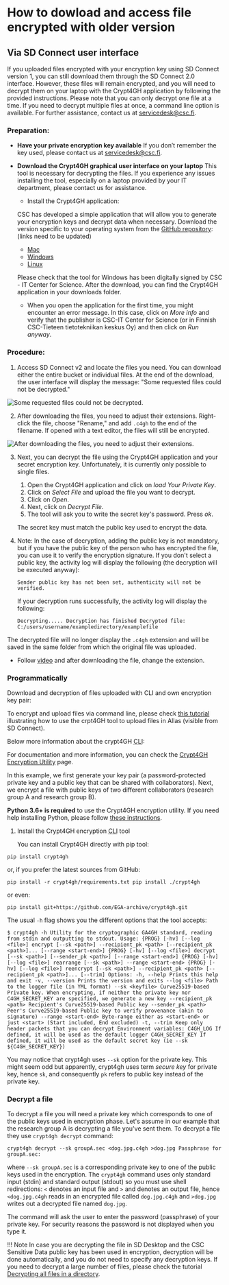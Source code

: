 # How to dowload and access file encrypted with older version

## Via SD Connect user interface

If you uploaded files encrypted with your encryption key using SD Connect version 1, you can still download them through the SD Connect 2.0 interface. However, these files will remain encrypted, and you will need to decrypt them on your laptop with the Crypt4GH application by following the provided instructions. Please note that you can only decrypt one file at a time. If you need to decrypt multiple files at once, a command line option is available. For further assistance, contact us at servicedesk@csc.fi.

### Preparation:

- **Have your private encryption key available** If you don’t remember the key used, please contact us at servicedesk@csc.fi.
- **Download the Crypt4GH graphical user interface on your laptop** This tool is necessary for decrypting the files. If you experience any issues installing the tool, especially on a laptop provided by your IT department, please contact us for assistance.
  * Install the Crypt4GH application:

  CSC has developed a simple application that will allow you to generate your encryption keys and decrypt data when necessary. Download the version specific to your operating system from the [GitHub repository](https://github.com/CSCfi/crypt4gh-gui): (links need to be updated)
  * [Mac](https://github.com/CSCfi/crypt4gh-gui/releases/download/v1.3.0/crypt4gh-gui-python3.10-macos-amd64.zip)
  * [Windows](https://github.com/CSCfi/crypt4gh-gui/releases/download/v1.3.0/crypt4gh-gui-python3.10-windows-amd64.zip)
  * [Linux](https://github.com/CSCfi/crypt4gh-gui/releases/download/v1.3.0/crypt4gh-gui-python3.10-linux-amd64.zip)

  Please check that the tool for Windows has been digitally signed by CSC - IT Center for Science. After the download, you can find the Crypt4GH application in your downloads folder.
  * When you open the application for the first time, you might encounter an error message. In this case, click on _More info_ and verify that the publisher is CSC-IT Center for Science (or in Finnish CSC-Tieteen tietotekniikan keskus Oy) and then click on _Run anyway_.

### Procedure:

1. Access SD Connect v2 and locate the files you need. You can download either the entire bucket or individual files. At the end of the download, the user interface will display the message: "Some requested files could not be decrypted."

![Some requested files could not be decrypted.](https://a3s.fi/docs-files/sensitive-data/SD_Connect/Old_download_1.png)

2. After downloading the files, you need to adjust their extensions. Right-click the file, choose "Rename," and add `.c4gh` to the end of the filename. If opened with a text editor, the files will still be encrypted.

![After downloading the files, you need to adjust their extensions.](https://a3s.fi/docs-files/sensitive-data/SD_Connect/Old_download_2.png)

3. Next, you can decrypt the file using the Crypt4GH application and your secret encryption key. Unfortunately, it is currently only possible to single files.
   1. Open the Crypt4GH application and click on _load Your Private Key_.
   2. Click on _Select File_ and upload the file you want to decrypt.
   3. Click on _Open_.
   4. Next, click on _Decrypt File_.
   5. The tool will ask you to write the secret key's password. Press _ok_.

   The secret key must match the public key used to encrypt the data. 

4. Note: In the case of decryption, adding the public key is not mandatory, but if you have the public key of the person who has encrypted the file, you can use it to verify the encryption signature. If you don't select a public key, the activity log will display the following (the decryption will be executed anyway):

   `Sender public key has not been set, authenticity will not be verified.`

   If your decryption runs successfully, the activity log will display the following:

   `Decrypting..... Decryption has finished Decrypted file: C:/users/username/exampledirectory/examplefile`

The decrypted file will no longer display the `.c4gh` extension and will be saved in the same folder from which the original file was uploaded.


* Follow [video](https://youtu.be/SQJ8QEKV7BE?feature=shared) and after downloading the file, change the extension.

### Programmatically

Download and decryption of files uploaded with CLI and own encryption key pair:

To encrypt and upload files via command line, please check [this tutorial](https://docs.csc.fi/data/sensitive-data/sequencing_center_tutorial/) illustrating how to use the crpt4GH tool to upload files in Allas (visible from SD Connect).

Below more information about the crypt4GH <abbr title="Command-Line Interface">CLI</abbr>:

For documentation and more information, you can check the [Crypt4GH Encryption Utility](https://github.com/EGA-archive/crypt4gh.git) page.

In this example, we first generate your key pair (a password-protected private key and a public key that can be shared with collaborators). Next, we encrypt a file with public keys of two different collaborators (research group A and research group B).

**Python 3.6+ is required** to use the Crypt4GH encryption utility. If you need help installing Python, please follow [these instructions](https://www.python.org/downloads/release/python-3810/).

1. Install the Crypt4GH encryption <abbr title="Command-Line Interface">CLI</abbr> tool

   You can install Crypt4GH directly with pip tool:

`pip install crypt4gh`

or, if you prefer the latest sources from GitHub:

`pip install -r crypt4gh/requirements.txt pip install ./crypt4gh`

or even:

`pip install git+https://github.com/EGA-archive/crypt4gh.git`

The usual `-h` flag shows you the different options that the tool accepts:

`$ crypt4gh -h Utility for the cryptographic GA4GH standard, reading from stdin and outputting to stdout. Usage: {PROG} [-hv] [--log <file>] encrypt [--sk <path>] --recipient_pk <path> [--recipient_pk <path>]... [--range <start-end>] {PROG} [-hv] [--log <file>] decrypt [--sk <path>] [--sender_pk <path>] [--range <start-end>] {PROG} [-hv] [--log <file>] rearrange [--sk <path>] --range <start-end> {PROG} [-hv] [--log <file>] reencrypt [--sk <path>] --recipient_pk <path> [--recipient_pk <path>]... [--trim] Options: -h, --help Prints this help and exit -v, --version Prints the version and exits --log <file> Path to the logger file (in YML format) --sk <keyfile> Curve25519-based Private key. When encrypting, if neither the private key nor C4GH_SECRET_KEY are specified, we generate a new key --recipient_pk <path> Recipient's Curve25519-based Public key --sender_pk <path> Peer's Curve25519-based Public key to verify provenance (akin to signature) --range <start-end> Byte-range either as <start-end> or just <start> (Start included, End excluded) -t, --trim Keep only header packets that you can decrypt Environment variables: C4GH_LOG If defined, it will be used as the default logger C4GH_SECRET_KEY If defined, it will be used as the default secret key (ie --sk ${C4GH_SECRET_KEY})`

You may notice that crypt4gh uses `--sk` option for the private key. This might seem odd but apparently, crypt4gh uses term _secure key_ for private key, hence `sk`, and consequently `pk` refers to public key instead of the private key.

### Decrypt a file

To decrypt a file you will need a private key which corresponds to one of the public keys used in encryption phase. Let's assume in our example that the research group A is decrypting a file you've sent them. To decrypt a file they use `crypt4gh decrypt` command:

`crypt4gh decrypt --sk groupA.sec <dog.jpg.c4gh >dog.jpg Passphrase for groupA.sec:`

where `--sk groupA.sec` is a corresponding private key to one of the public keys used in the encryption. The `crypt4gh` command uses only standard input (stdin) and standard output (stdout) so you must use shell redirections: `<` denotes an input file and `>` and denotes an output file, hence `<dog.jpg.c4gh` reads in an encrypted file called `dog.jpg.c4gh` and `>dog.jpg` writes out a decrypted file named `dog.jpg`.

The command will ask the user to enter the password (passphrase) of your private key. For security reasons the password is not displayed when you type it.

!!! Note
    In case you are decrypting the file in SD Desktop and the CSC Sensitive Data public key has been used in encryption, decryption will be done automatically, and you do not need to specify any decryption keys. If you need to decrypt a large number of files, please check the tutorial [Decrypting all files in a directory](https://docs.csc.fi/data/sensitive-data/tutorials/decrypt-directory/).


   